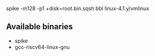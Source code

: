 spike -m128 -p1 +disk=root.bin.sqsh bbl linux-4.1.y/vmlinux



## Available binaries

* spike
* gcc-riscv64-linux-gnu
